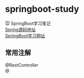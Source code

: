 # springboot-study
:mouse: SpringBoot学习笔记  
[Spring源码地址](http://repo.spring.io/simple/libs-release-local/org/springframework/ "Spring源码地址")  
[SpringBoot学习网址](http://www.spring4all.com/article/246 "SpringBoot学习网址")  
## 常用注解 ##
@RestController  
@
